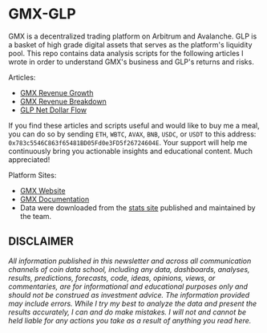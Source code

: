 # GMX-GLP

GMX is a decentralized trading platform on Arbitrum and Avalanche. GLP is a 
basket of high grade digital assets that serves as the platform's liquidity 
pool. This repo contains data analysis scripts for the following articles I 
wrote in order to understand GMX's business and GLP's returns and risks.

Articles:

* [GMX Revenue Growth](https://coindataschool.substack.com/p/gmx-revenue-growth?r=1ly8yy&s=w&utm_campaign=post&utm_medium=web)
* [GMX Revenue Breakdown](https://coindataschool.substack.com/p/gmx-revenue-breakdown?r=1ly8yy&s=w&utm_campaign=post&utm_medium=web)
* [GLP Net Dollar Flow](https://coindataschool.substack.com/p/glp-net-dollar-flow?r=1ly8yy&s=w&utm_campaign=post&utm_medium=web)

If you find these articles and scripts useful and would like to buy me a meal,
you can do so by sending `ETH`, `WBTC`, `AVAX`, `BNB`, `USDC`, or `USDT` to 
this address: `0x783c5546C863f65481BD05Fd0e3FD5f26724604E`. Your support will 
help me continuously bring you actionable insights and educational content. 
Much appreciated!

Platform Sites:

* [GMX Website](https://gmx.io/)
* [GMX Documentation](https://gmxio.gitbook.io/)
* Data were downloaded from the [stats site](https://stats.gmx.io) published
and maintained by the team.

## DISCLAIMER

*All information published in this newsletter and across all communication channels of coin data school, including any data, dashboards, analyses, results, predictions, forecasts, code, ideas, opinions, views, or commentaries, are for informational and educational purposes only and should not be construed as investment advice. The information provided may include errors. While I try my best to analyze the data and present the results accurately, I can and do make mistakes. I will not and cannot be held liable for any actions you take as a result of anything you read here.*